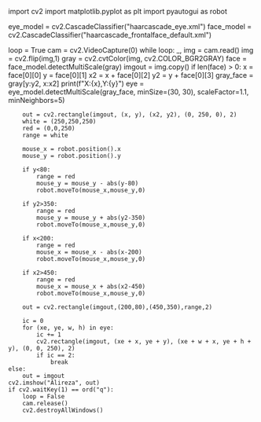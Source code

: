 import cv2
import matplotlib.pyplot as plt
import pyautogui as robot 

eye_model = cv2.CascadeClassifier("haarcascade_eye.xml")
face_model = cv2.CascadeClassifier("haarcascade_frontalface_default.xml")

loop = True
cam = cv2.VideoCapture(0)
while loop:
    _, img = cam.read()
    img = cv2.flip(img,1)
    gray = cv2.cvtColor(img, cv2.COLOR_BGR2GRAY)
    face = face_model.detectMultiScale(gray)
    imgout = img.copy()
    if len(face) > 0:
        x = face[0][0]
        y = face[0][1]
        x2 = x + face[0][2]
        y2 = y + face[0][3]
        gray_face = gray[y:y2, x:x2]
        print(f"X:{x},Y:{y}")
        eye = eye_model.detectMultiScale(gray_face, minSize=(30, 30), scaleFactor=1.1, minNeighbors=5)
        
        out = cv2.rectangle(imgout, (x, y), (x2, y2), (0, 250, 0), 2)
        white = (250,250,250)
        red = (0,0,250)
        range = white
        
        mouse_x = robot.position().x
        mouse_y = robot.position().y

        if y<80:
            range = red
            mouse_y = mouse_y - abs(y-80)
            robot.moveTo(mouse_x,mouse_y,0)

        if y2>350:
            range = red
            mouse_y = mouse_y + abs(y2-350)
            robot.moveTo(mouse_x,mouse_y,0)

        if x<200:
            range = red
            mouse_x = mouse_x - abs(x-200)
            robot.moveTo(mouse_x,mouse_y,0)

        if x2>450:
            range = red
            mouse_x = mouse_x + abs(x2-450)
            robot.moveTo(mouse_x,mouse_y,0)

        out = cv2.rectangle(imgout,(200,80),(450,350),range,2)
        
        ic = 0
        for (xe, ye, w, h) in eye:
            ic += 1
            cv2.rectangle(imgout, (xe + x, ye + y), (xe + w + x, ye + h + y), (0, 0, 250), 2)
            if ic == 2:
                break
    else:
        out = imgout
    cv2.imshow("Alireza", out)
    if cv2.waitKey(1) == ord("q"):
        loop = False
        cam.release()
        cv2.destroyAllWindows()
